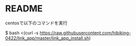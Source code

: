 # README

centosで以下のコマンドを実行

$ bash <(curl -s https://raw.githubusercontent.com/hibiking-0422/link_app/master/link_app_install.sh)
